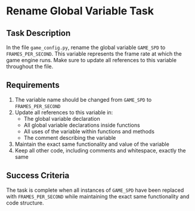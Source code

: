# Rename Global Variable Task

## Task Description
In the file `game_config.py`, rename the global variable `GAME_SPD` to `FRAMES_PER_SECOND`. This variable represents the frame rate at which the game engine runs. Make sure to update all references to this variable throughout the file.

## Requirements
1. The variable name should be changed from `GAME_SPD` to `FRAMES_PER_SECOND`
2. Update all references to this variable in:
   - The global variable declaration
   - All global variable declarations inside functions
   - All uses of the variable within functions and methods
   - The comment describing the variable
3. Maintain the exact same functionality and value of the variable
4. Keep all other code, including comments and whitespace, exactly the same

## Success Criteria
The task is complete when all instances of `GAME_SPD` have been replaced with `FRAMES_PER_SECOND` while maintaining the exact same functionality and code structure.